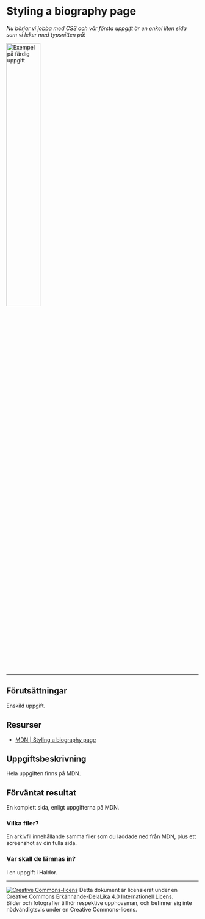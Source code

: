 # Styling a biography page           

_Nu börjar vi jobba med CSS och vår första uppgift är en enkel liten sida som vi leker med typsnitten på!_  

[<img alt="Exempel på färdig uppgift" src="https://developer.mozilla.org/en-US/docs/Learn/CSS/First_steps/Styling_a_biography_page/learn-css-basics-assessment.png" width="42%">](https://developer.mozilla.org/en-US/docs/Learn/HTML/Introduction_to_HTML/Structuring_a_page_of_content/example-page.png)   

---    

## Förutsättningar    

Enskild uppgift.      

## Resurser

* [MDN | Styling a biography page](https://developer.mozilla.org/en-US/docs/Learn/CSS/First_steps/Styling_a_biography_page)   

## Uppgiftsbeskrivning    

Hela uppgiften finns på MDN.          

## Förväntat resultat

En komplett sida, enligt uppgifterna på MDN.        

### Vilka filer?

En arkivfil innehållande samma filer som du laddade ned från MDN, plus ett screenshot av din fulla sida.    

### Var skall de lämnas in?

I en uppgift i Haldor.    

---     

[![Creative Commons-licens](https://i.creativecommons.org/l/by-sa/4.0/80x15.png)](http://creativecommons.org/licenses/by-sa/4.0/) Detta dokument är licensierat under en [Creative Commons Erkännande-DelaLika 4.0 Internationell Licens](http://creativecommons.org/licenses/by-sa/4.0/).    
Bilder och fotografier tillhör respektive upphovsman, och befinner sig inte nödvändigtsvis under en Creative Commons-licens.    
